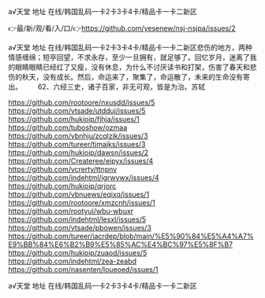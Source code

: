 а√天堂 地址 在线/韩国乱码一卡2卡3卡4卡/精品卡一卡二新区

👉最/新/观/看/入/口/👉https://github.com/yesenew/nsj-nsjpa/issues/2

а√天堂 地址 在线/韩国乱码一卡2卡3卡4卡/精品卡一卡二新区悲伤的地方，两种情感缠绵；短亭回望，不求永存，至少一旦拥有，就足够了。回忆岁月，迷离了我的眼睛眼睛已经红了又瘦，没有休息，为什么不讨厌读书和打架，伤害了春天和悲伤的秋天，没有成长。然后，命运来了，聚集了，命运散了，未来的生命没有寄出。
　　62、六经三史，诸子百家，非无可观，皆是为治。苏轼


https://github.com/rootoore/nxusdd/issues/5
https://github.com/vtsade/utdduj/issues/5
https://github.com/hukioip/fjhja/issues/1
https://github.com/tuboshow/ozmaa
https://github.com/vbnhju/zcqlzik/issues/3
https://github.com/tureer/timajks/issues/3
https://github.com/hukioip/dawsn/issues/2
https://github.com/Createree/eipyx/issues/4
https://github.com/vcrerty/ttnpnv
https://github.com/indehtml/igrwywx/issues/4
https://github.com/hukioip/qrjorc
https://github.com/vbnuews/eqixq/issues/1
https://github.com/rootoore/xmzcnh/issues/1
https://github.com/rootyui/wbu-wbuxr
https://github.com/indehtml/lesxl/issues/5
https://github.com/vtsade/pbowen/issues/3
https://github.com/tureer/iacrdep/blob/main/%E5%90%84%E5%A4%A7%E9%BB%84%E6%B2%B9%E5%85%AC%E4%BC%97%E5%8F%B7
https://github.com/hukioip/zuaod/issues/5
https://github.com/indehtml/zea-zeabd
https://github.com/nasenten/loueoed/issues/1

а√天堂 地址 在线/韩国乱码一卡2卡3卡4卡/精品卡一卡二新区
